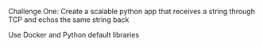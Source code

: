Challenge One:
Create a scalable python app that receives a string through TCP and echos the same string back

Use Docker and Python default libraries
